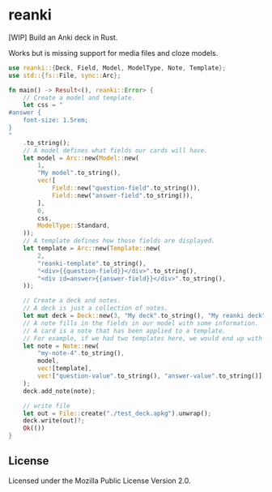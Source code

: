 # reanki

<!--
[![Crates.io](https://img.shields.io/crates/v/reanki)](https://crates.io/crates/reanki)
[![docs.rs](https://img.shields.io/badge/docs.rs-reanki-success)](https://docs.rs/reanki)
[![Crates.io](https://img.shields.io/crates/l/reanki)](https://choosealicense.com/licenses/mpl-2.0/)
[![GitHub](https://img.shields.io/badge/GitHub-Heliozoa-24292f)](https://github.com/Heliozoa/reanki)
-->

[WIP] Build an Anki deck in Rust.

Works but is missing support for media files and cloze models.

```rust
use reanki::{Deck, Field, Model, ModelType, Note, Template};
use std::{fs::File, sync::Arc};

fn main() -> Result<(), reanki::Error> {
    // Create a model and template.
    let css = "
#answer {
    font-size: 1.5rem;
}
"
    .to_string();
    // A model defines what fields our cards will have.
    let model = Arc::new(Model::new(
        1,
        "My model".to_string(),
        vec![
            Field::new("question-field".to_string()),
            Field::new("answer-field".to_string()),
        ],
        0,
        css,
        ModelType::Standard,
    ));
    // A template defines how those fields are displayed.
    let template = Arc::new(Template::new(
        2,
        "reanki-template".to_string(),
        "<div>{{question-field}}</div>".to_string(),
        "<div id=answer>{{answer-field}}</div>".to_string(),
    ));

    // Create a deck and notes.
    // A deck is just a collection of notes.
    let mut deck = Deck::new(3, "My deck".to_string(), "My reanki deck".to_string());
    // A note fills in the fields in our model with some information.
    // A card is a note that has been applied to a template.
    // For example, if we had two templates here, we would end up with two cards for this one note.
    let note = Note::new(
        "my-note-4".to_string(),
        model,
        vec![template],
        vec!["question-value".to_string(), "answer-value".to_string()],
    );
    deck.add_note(note);

    // write file
    let out = File::create("./test_deck.apkg").unwrap();
    deck.write(out)?;
    Ok(())
}
```

## License

Licensed under the Mozilla Public License Version 2.0.
